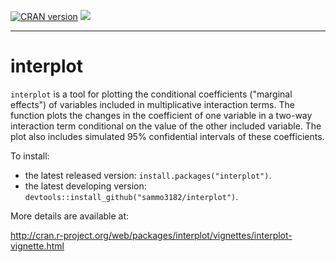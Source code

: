 [![CRAN version](http://www.r-pkg.org/badges/version/interplot)](https://cran.r-project.org/web/packages/interplot/index.html) ![](http://cranlogs.r-pkg.org/badges/grand-total/interplot)

------------------------------------------------------------------------
interplot
=========

`interplot` is a tool for plotting the conditional coefficients ("marginal effects") of variables included in multiplicative interaction terms. The function plots the changes in the coefficient of one variable in a two-way interaction term conditional on the value of the other included variable. The plot also includes simulated 95% confidential intervals of these coefficients.

To install:


* the latest released version: `install.packages("interplot")`.
* the latest developing version: `devtools::install_github("sammo3182/interplot")`.



More details are available at:

http://cran.r-project.org/web/packages/interplot/vignettes/interplot-vignette.html
